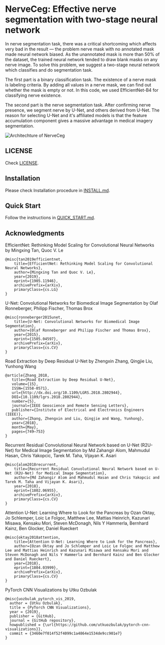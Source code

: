 # NerveCeg: Effective nerve segmentation with two-stage neural network

In nerve segmentation task, there was a critical shortcoming which affects very bad in the result — the problem nerve mask with no annotated mask made neural network biased. As the unannotated mask is more than 50% of the dataset, the trained neural network tended to draw blank masks on any nerve image. To solve this problem, we suggest a two-stage neural network which classifies and do segmentation task.

The first part is a binary classification task. The existence of a nerve mask is labeling criteria. By adding all values in a nerve mask, we can find out whether the mask is empty or not. In this code, we used EfficientNet-B4 for classifying nerve existence.

The second part is the nerve segmentation task. After confirming nerve presence, we segment nerve by U-Net, and others derived from U-Net. The reason for selecting U-Net and it's affiliated models is that the feature accumulation component gives a massive advantage in medical imagery segmentation.

![Architechture of NerveCeg](https://user-images.githubusercontent.com/40779417/73638667-3410ee00-46ae-11ea-9644-cc62242d5651.png)

## LICENSE

Check [LICENSE](https://github.com/kim-younghan/NerveCeg/blob/master/LICENSE).

## Installation

Please check Installation procedure in [INSTALL.md](https://github.com/kim-younghan/NerveCeg/blob/master/INSTALL.md).

## Quick Start

Follow the instructions in [QUICK_START.md](https://github.com/kim-younghan/NerveCeg/blob/master/QUICK_START.md).

## Acknowledgments

EfficientNet: Rethinking Model Scaling for Convolutional Neural Networks by Mingxing Tan, Quoc V. Le

```plain
@misc{tan2019efficientnet,
    title={EfficientNet: Rethinking Model Scaling for Convolutional Neural Networks},
    author={Mingxing Tan and Quoc V. Le},
    year={2019},
    eprint={1905.11946},
    archivePrefix={arXiv},
    primaryClass={cs.LG}
}
```

U-Net: Convolutional Networks for Biomedical Image Segmentation by Olaf Ronneberger, Philipp Fischer, Thomas Brox

```plain
@misc{ronneberger2015unet,
    title={U-Net: Convolutional Networks for Biomedical Image Segmentation},
    author={Olaf Ronneberger and Philipp Fischer and Thomas Brox},
    year={2015},
    eprint={1505.04597},
    archivePrefix={arXiv},
    primaryClass={cs.CV}
}
```

Road Extraction by Deep Residual U-Net by Zhengxin Zhang, Qingjie Liu, Yunhong Wang

```plain
@article{Zhang_2018,
   title={Road Extraction by Deep Residual U-Net},
   volume={15},
   ISSN={1558-0571},
   url={http://dx.doi.org/10.1109/LGRS.2018.2802944},
   DOI={10.1109/lgrs.2018.2802944},
   number={5},
   journal={IEEE Geoscience and Remote Sensing Letters},
   publisher={Institute of Electrical and Electronics Engineers (IEEE)},
   author={Zhang, Zhengxin and Liu, Qingjie and Wang, Yunhong},
   year={2018},
   month={May},
   pages={749–753}
}
```

Recurrent Residual Convolutional Neural Network based on U-Net (R2U-Net) for Medical Image Segmentation by Md Zahangir Alom, Mahmudul Hasan, Chris Yakopcic, Tarek M. Taha, Vijayan K. Asari

```plain
@misc{alom2018recurrent,
    title={Recurrent Residual Convolutional Neural Network based on U-Net (R2U-Net) for Medical Image Segmentation},
    author={Md Zahangir Alom and Mahmudul Hasan and Chris Yakopcic and Tarek M. Taha and Vijayan K. Asari},
    year={2018},
    eprint={1802.06955},
    archivePrefix={arXiv},
    primaryClass={cs.CV}
}
```

Attention U-Net: Learning Where to Look for the Pancreas by Ozan Oktay, Jo Schlemper, Loic Le Folgoc, Matthew Lee, Mattias Heinrich, Kazunari Misawa, Kensaku Mori, Steven McDonagh, Nils Y Hammerla, Bernhard Kainz, Ben Glocker, Daniel Rueckert

```plain
@misc{oktay2018attention,
    title={Attention U-Net: Learning Where to Look for the Pancreas},
    author={Ozan Oktay and Jo Schlemper and Loic Le Folgoc and Matthew Lee and Mattias Heinrich and Kazunari Misawa and Kensaku Mori and Steven McDonagh and Nils Y Hammerla and Bernhard Kainz and Ben Glocker and Daniel Rueckert},
    year={2018},
    eprint={1804.03999},
    archivePrefix={arXiv},
    primaryClass={cs.CV}
}
```

PyTorch CNN Visualizations by Utku Ozbulak

```plain
@misc{uozbulak_pytorch_vis_2019,
  author = {Utku Ozbulak},
  title = {PyTorch CNN Visualizations},
  year = {2019},
  publisher = {GitHub},
  journal = {GitHub repository},
  howpublished = {\url{https://github.com/utkuozbulak/pytorch-cnn-visualizations}},
  commit = {3460e7f014f52f4099c1a4864e1534de9cc901e7}
}
```
